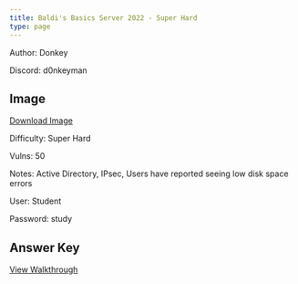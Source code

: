 ```yaml
---
title: Baldi's Basics Server 2022 - Super Hard
type: page
---
```


Author: Donkey

Discord: d0nkeyman

## Image

[Download Image](https://drive.google.com/file/d/1woYKSkHiBAZI92D2ihTE72LNLABaGtXv)

Difficulty: Super Hard

Vulns: 50

Notes: Active Directory, IPsec, Users have reported seeing low disk space errors

User: Student

Password: study

## Answer Key

[View Walkthrough](/posts/baldis-basics-answer-key/)
